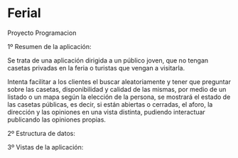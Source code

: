 # Ferial
Proyecto Programacion

1º Resumen de la aplicación:

Se trata de una aplicación dirigida a un público joven, que no tengan casetas privadas en la feria o turistas que vengan a visitarla.

Intenta facilitar a los clientes el buscar aleatoriamente y tener que preguntar sobre las casetas, disponibilidad y calidad de las mismas, por medio de un listado o un mapa según la elección de la persona, se mostrará el estado de las casetas públicas, es decir, si están abiertas o cerradas, el aforo, la dirección y las opiniones en una vista distinta, pudiendo interactuar publicando las opiniones propias.



2º Estructura de datos:

3º Vistas de la aplicación: